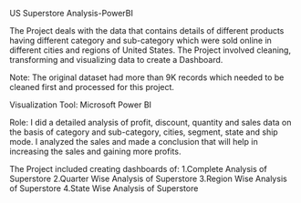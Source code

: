 US Superstore Analysis-PowerBI

The Project deals with the data that contains details of different products having different category and sub-category which were sold online in different cities and regions of United States. The Project involved cleaning, transforming and visualizing data to create a Dashboard.

Note: The original dataset had more than 9K records which needed to be cleaned first and processed for this project.

Visualization Tool: Microsoft Power BI

Role:
I did a detailed analysis of profit, discount, quantity and sales data on the basis of category and sub-category, cities, segment, state and ship mode. 
I analyzed the sales and made a conclusion that will help in increasing the sales and gaining more profits.

The Project included creating dashboards of:
1.Complete Analysis of Superstore
2.Quarter Wise Analysis of Superstore
3.Region Wise Analysis of Superstore
4.State Wise Analysis of Superstore

